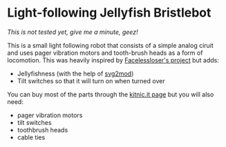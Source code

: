# Light-following Jellyfish Bristlebot

*This is not tested yet, give me a minute, geez!*

This is a small light following robot that consists of a simple analog ciruit and uses pager vibration motors and tooth-brush heads as a form of locomotion. 
This was heavily inspired by [Facelessloser's project](https://facelesstech.wordpress.com/2016/08/15/light-following-bristle-bot/) but adds:

- Jellyfishness (with the help of [svg2mod](https://github.com/mtl/svg2mod))
- Tilt switches so that it will turn on when turned over

You can buy most of the parts through the [kitnic.it page](https://kitnic.it/boards/github.com/monostable/jelly) but you will also need:

- pager vibration motors
- tilt switches
- toothbrush heads
- cable ties

